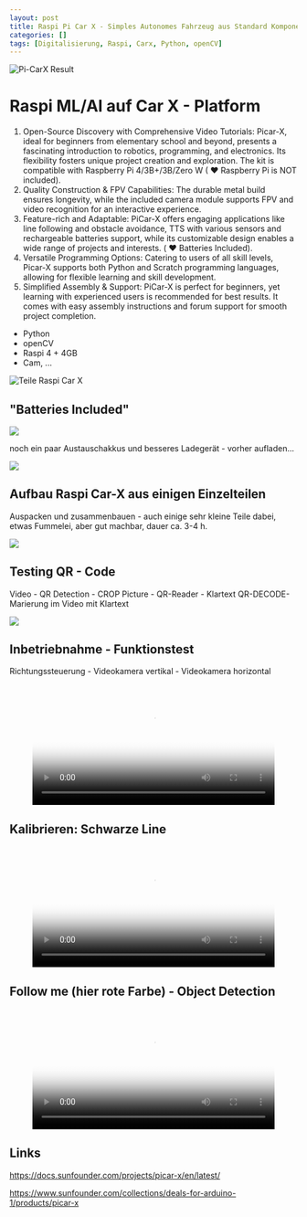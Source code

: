 ```yaml
---
layout: post
title: Raspi Pi Car X - Simples Autonomes Fahrzeug aus Standard Komponenten
categories: []
tags: [Digitalisierung, Raspi, Carx, Python, openCV]
--- 
```


![Pi-CarX Result](../pics/20240122122926.png)

# Raspi ML/AI auf Car X - Platform 

 1. Open-Source Discovery with Comprehensive Video Tutorials: Picar-X, ideal for beginners from elementary school and beyond, presents a fascinating introduction to robotics, programming, and electronics. Its flexibility fosters unique project creation and exploration. The kit is compatible with Raspberry Pi 4/3B+/3B/Zero W ( ❤ Raspberry Pi is NOT included).
2. Quality Construction & FPV Capabilities: The durable metal build ensures longevity, while the included camera module supports FPV and video recognition for an interactive experience.
3. Feature-rich and Adaptable: PiCar-X offers engaging applications like line following and obstacle avoidance, TTS with various sensors and rechargeable batteries support, while its customizable design enables a wide range of projects and interests. ( ❤ Batteries Included).
4. Versatile Programming Options: Catering to users of all skill levels, Picar-X supports both Python and Scratch programming languages, allowing for flexible learning and skill development.
5. Simplified Assembly & Support: PiCar-X is perfect for beginners, yet learning with experienced users is recommended for best results. It comes with easy assembly instructions and forum support for smooth project completion. 

- Python 
- openCV
- Raspi 4 + 4GB 
- Cam, ...

![Teile Raspi Car X](../pics/20240122123030.png)
 
## "Batteries Included"

![](../pics/20240122121907.png)

noch ein paar Austauschakkus und besseres Ladegerät - vorher aufladen...

![](../pics/20240122121955.png)


## Aufbau Raspi Car-X aus einigen Einzelteilen 

Auspacken und zusammenbauen - auch einige sehr kleine Teile dabei, etwas Fummelei, aber gut machbar, dauer ca. 3-4 h. 

![](../pics/20240122122318.png)

## Testing QR - Code 

Video - QR Detection - CROP Picture - QR-Reader - Klartext QR-DECODE- Marierung im Video mit Klartext 

![](../pics/20240122122118.png)


## Inbetriebnahme  - Funktionstest 

Richtungssteuerung - Videokamera vertikal - Videokamera horizontal 
<!-- poster pic Video 1
![](../pics/20240122123403_startbildVideo1.png)
-->

<!-- blank line -->
<figure class="video_container">
  <video width="100%" controls="true" allowfullscreen="true" poster="/pic/20240122123403_startbildVideo1.png"> 
    <source src="/mov/20240120_150615.mp4" type="video/mp4">
  </video>
</figure>
<!-- blank line -->

## Kalibrieren: Schwarze Line 

<!-- poster pic Video 1
![](../pics/20240122123850_poster2.png)

-->

<!-- blank line -->
<figure class="video_container">
  <video width="100%" controls="true" allowfullscreen="true" poster="/pic/20240122123850_poster2.png"> 
    <source src="/mov/20240120_152057.mp4" type="video/mp4">
  </video>
</figure>
<!-- blank line -->

## Follow me (hier rote Farbe) - Object Detection 
<!-- poster pic Video 1

![](../pics/20240122123803_foster3.png)
-->
<!-- blank line -->
<figure class="video_container">
  <video width="100%" controls="true" allowfullscreen="true" poster="/pic/20240122123803_foster3.png"> 
    <source src="/mov/20240120_155714.mp4" type="video/mp4">
  </video>
</figure>
<!-- blank line -->

## Links

<https://docs.sunfounder.com/projects/picar-x/en/latest/>

<https://www.sunfounder.com/collections/deals-for-arduino-1/products/picar-x>
